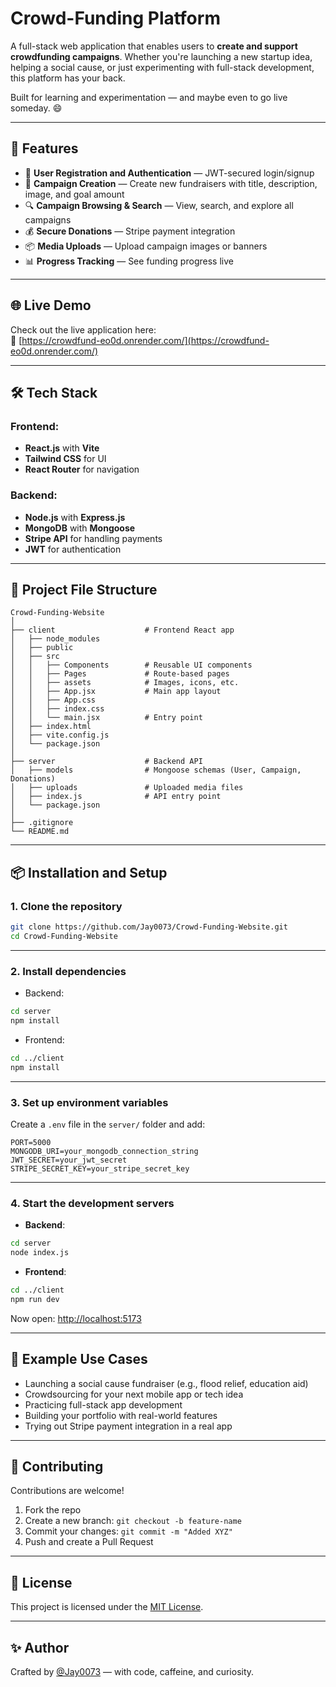 # Crowd-Funding Platform

A full-stack web application that enables users to **create and support crowdfunding campaigns**. Whether you're launching a new startup idea, helping a social cause, or just experimenting with full-stack development, this platform has your back.

Built for learning and experimentation — and maybe even to go live someday. 😄

---

## 🚀 Features

- 🔐 **User Registration and Authentication** — JWT-secured login/signup
- 📝 **Campaign Creation** — Create new fundraisers with title, description, image, and goal amount
- 🔍 **Campaign Browsing & Search** — View, search, and explore all campaigns
- 💰 **Secure Donations** — Stripe payment integration
- 📦 **Media Uploads** — Upload campaign images or banners
- 📊 **Progress Tracking** — See funding progress live

---

## 🌐 Live Demo

Check out the live application here:  
🔗 [https://crowdfund-eo0d.onrender.com/](https://crowdfund-eo0d.onrender.com/)

---

## 🛠️ Tech Stack

### Frontend:
- **React.js** with **Vite**
- **Tailwind CSS** for UI
- **React Router** for navigation

### Backend:
- **Node.js** with **Express.js**
- **MongoDB** with **Mongoose**
- **Stripe API** for handling payments
- **JWT** for authentication

---

## 📁 Project File Structure

```
Crowd-Funding-Website
│
├── client                    # Frontend React app
│   ├── node_modules
│   ├── public
│   ├── src
│   │   ├── Components        # Reusable UI components
│   │   ├── Pages             # Route-based pages
│   │   ├── assets            # Images, icons, etc.
│   │   ├── App.jsx           # Main app layout
│   │   ├── App.css
│   │   ├── index.css
│   │   └── main.jsx          # Entry point
│   ├── index.html
│   ├── vite.config.js
│   └── package.json
│
├── server                    # Backend API
│   ├── models                # Mongoose schemas (User, Campaign, Donations)
│   ├── uploads               # Uploaded media files
│   ├── index.js              # API entry point
│   └── package.json
│
├── .gitignore
└── README.md
```

---

## 📦 Installation and Setup

### 1. Clone the repository

```bash
git clone https://github.com/Jay0073/Crowd-Funding-Website.git
cd Crowd-Funding-Website
```

---

### 2. Install dependencies

- Backend:

```bash
cd server
npm install
```

- Frontend:

```bash
cd ../client
npm install
```

---

### 3. Set up environment variables

Create a `.env` file in the `server/` folder and add:

```env
PORT=5000
MONGODB_URI=your_mongodb_connection_string
JWT_SECRET=your_jwt_secret
STRIPE_SECRET_KEY=your_stripe_secret_key
```

---

### 4. Start the development servers

- **Backend**:

```bash
cd server
node index.js
```

- **Frontend**:

```bash
cd ../client
npm run dev
```

Now open: [http://localhost:5173](http://localhost:5173)

---

## 🧪 Example Use Cases

- Launching a social cause fundraiser (e.g., flood relief, education aid)
- Crowdsourcing for your next mobile app or tech idea
- Practicing full-stack app development
- Building your portfolio with real-world features
- Trying out Stripe payment integration in a real app

---

## 🤝 Contributing

Contributions are welcome!

1. Fork the repo
2. Create a new branch: `git checkout -b feature-name`
3. Commit your changes: `git commit -m "Added XYZ"`
4. Push and create a Pull Request

---

## 🪪 License

This project is licensed under the [MIT License](LICENSE).

---

## ✨ Author

Crafted by [@Jay0073](https://github.com/Jay0073) — with code, caffeine, and curiosity.
